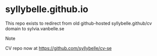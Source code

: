 # syllybelle.github.io
This repo exists to redirect from old github-hosted syllybelle.github/cv domain to sylvia.vanbelle.se

> [!NOTE]
> CV repo now at https://github.com/syllybelle/cv-se
